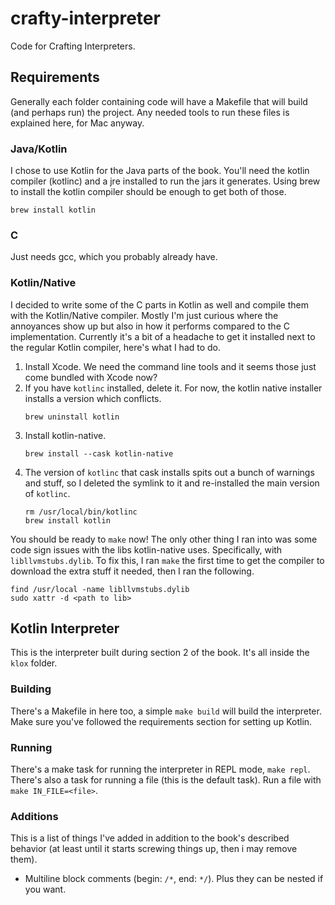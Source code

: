 # crafty-interpreter

Code for Crafting Interpreters.

## Requirements
Generally each folder containing code will have a Makefile that will build (and perhaps run) the project. Any needed tools to run these files is explained here, for Mac anyway.
### Java/Kotlin
I chose to use Kotlin for the Java parts of the book. You'll need the kotlin compiler (kotlinc) and a jre installed to run the jars it generates. Using brew to install the kotlin compiler should be enough to get both of those.
```
brew install kotlin
```

### C
Just needs gcc, which you probably already have.

### Kotlin/Native
I decided to write some of the C parts in Kotlin as well and compile them with the Kotlin/Native compiler. Mostly I'm just curious where the annoyances show up but also in how it performs compared to the C implementation. Currently it's a bit of a headache to get it installed next to the regular Kotlin compiler, here's what I had to do.
1. Install Xcode. We need the command line tools and it seems those just come bundled with Xcode now?
2. If you have `kotlinc` installed, delete it. For now, the kotlin native installer installs a version which conflicts.
    ```
    brew uninstall kotlin
    ```
3. Install kotlin-native.
    ```
    brew install --cask kotlin-native
    ```
4. The version of `kotlinc` that cask installs spits out a bunch of warnings and stuff, so I deleted the symlink to it and re-installed the main version of `kotlinc`.
    ```
    rm /usr/local/bin/kotlinc
    brew install kotlin
    ```
You should be ready to `make` now! The only other thing I ran into was some code sign issues with the libs kotlin-native uses. Specifically, with `libllvmstubs.dylib`. To fix this, I ran `make` the first time to get the compiler to download the extra stuff it needed, then I ran the following.
```
find /usr/local -name libllvmstubs.dylib
sudo xattr -d <path to lib>
```

## Kotlin Interpreter
This is the interpreter built during section 2 of the book. It's all inside the `klox` folder.

### Building
There's a Makefile in here too, a simple `make build` will build the interpreter. Make sure you've followed the requirements section for setting up Kotlin.

### Running
There's a make task for running the interpreter in REPL mode, `make repl`.
There's also a task for running a file (this is the default task). Run a file with `make IN_FILE=<file>`.

### Additions
This is a list of things I've added in addition to the book's described behavior (at least until it starts screwing things up, then i may remove them).
- Multiline block comments (begin: `/*`, end: `*/`). Plus they can be nested if you want. 
